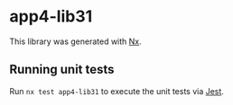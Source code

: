 # app4-lib31

This library was generated with [Nx](https://nx.dev).

## Running unit tests

Run `nx test app4-lib31` to execute the unit tests via [Jest](https://jestjs.io).
